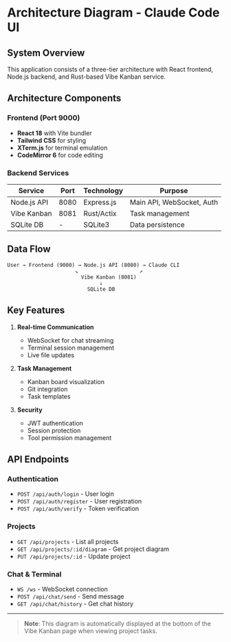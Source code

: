 # Architecture Diagram - Claude Code UI

## System Overview

This application consists of a three-tier architecture with React frontend, Node.js backend, and Rust-based Vibe Kanban service.

## Architecture Components

### Frontend (Port 9000)
- **React 18** with Vite bundler
- **Tailwind CSS** for styling
- **XTerm.js** for terminal emulation
- **CodeMirror 6** for code editing

### Backend Services

| Service | Port | Technology | Purpose |
|---------|------|------------|---------|
| Node.js API | 8080 | Express.js | Main API, WebSocket, Auth |
| Vibe Kanban | 8081 | Rust/Actix | Task management |
| SQLite DB | - | SQLite3 | Data persistence |

## Data Flow

```
User → Frontend (9000) → Node.js API (8080) → Claude CLI
                      ↘                    ↗
                        Vibe Kanban (8081)
                              ↓
                          SQLite DB
```

## Key Features

1. **Real-time Communication**
   - WebSocket for chat streaming
   - Terminal session management
   - Live file updates

2. **Task Management**
   - Kanban board visualization
   - Git integration
   - Task templates

3. **Security**
   - JWT authentication
   - Session protection
   - Tool permission management

## API Endpoints

### Authentication
- `POST /api/auth/login` - User login
- `POST /api/auth/register` - User registration
- `POST /api/auth/verify` - Token verification

### Projects
- `GET /api/projects` - List all projects
- `GET /api/projects/:id/diagram` - Get project diagram
- `PUT /api/projects/:id` - Update project

### Chat & Terminal
- `WS /ws` - WebSocket connection
- `POST /api/chat/send` - Send message
- `GET /api/chat/history` - Get chat history

---

> **Note**: This diagram is automatically displayed at the bottom of the Vibe Kanban page when viewing project tasks.